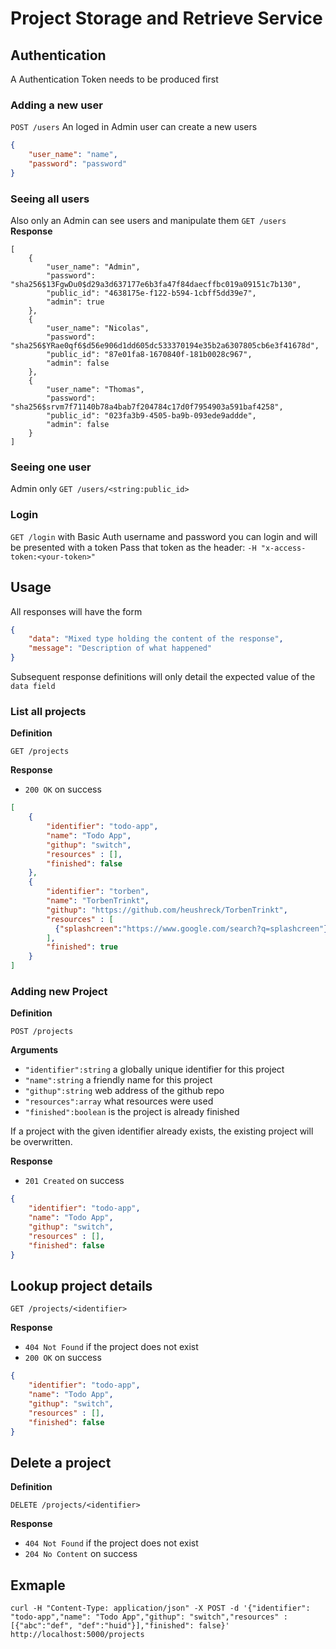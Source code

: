 # Project Storage and Retrieve Service

## Authentication

A Authentication Token needs to be produced first

### Adding a new user
`POST /users`
An loged in Admin user can create a new users
```json
{
    "user_name": "name",
    "password": "password"
}
```
### Seeing all users
Also only an Admin can see users and manipulate them
`GET /users`
**Response**
```
[
    {
        "user_name": "Admin",
        "password": "sha256$13FgwDu0$d29a3d637177e6b3fa47f84daecffbc019a09151c7b130",
        "public_id": "4638175e-f122-b594-1cbff5dd39e7",
        "admin": true
    },
    {
        "user_name": "Nicolas",
        "password": "sha256$YRae0qf6$d56e906d1dd605dc533370194e35b2a6307805cb6e3f41678d",
        "public_id": "87e01fa8-1670840f-181b0028c967",
        "admin": false
    },
    {
        "user_name": "Thomas",
        "password": "sha256$srvm7f71140b78a4bab7f204784c17d0f7954903a591baf4258",
        "public_id": "023fa3b9-4505-ba9b-093ede9addde",
        "admin": false
    }
]
```
### Seeing one user
Admin only
`GET /users/<string:public_id>`

### Login
`GET /login`
with Basic Auth username and password you can login and will be presented with a token
Pass that token as the header:
`-H "x-access-token:<your-token>"`

## Usage

All responses will have the form

```json
{
    "data": "Mixed type holding the content of the response",
    "message": "Description of what happened"
}
```

Subsequent response definitions will only detail the expected value of the `data field`

### List all projects

**Definition**

`GET /projects`

**Response**

- `200 OK` on success

```json
[
    {
        "identifier": "todo-app",
        "name": "Todo App",
        "githup": "switch",
        "resources" : [],
        "finished": false
    },
    {
        "identifier": "torben",
        "name": "TorbenTrinkt",
        "githup": "https://github.com/heushreck/TorbenTrinkt",
        "resources" : [
          {"splashcreen":"https://www.google.com/search?q=splashcreen"}
        ],
        "finished": true
    }
]
```

### Adding new Project

**Definition**

`POST /projects`

**Arguments**

- `"identifier":string` a globally unique identifier for this project
- `"name":string` a friendly name for this project
- `"githup":string` web address of the github repo
- `"resources":array` what resources were used
- `"finished":boolean` is the project is already finished

If a project with the given identifier already exists, the existing project will be overwritten.

**Response**

- `201 Created` on success

```json
{
    "identifier": "todo-app",
    "name": "Todo App",
    "githup": "switch",
    "resources" : [],
    "finished": false
}
```

## Lookup project details

`GET /projects/<identifier>`

**Response**

- `404 Not Found` if the project does not exist
- `200 OK` on success

```json
{
    "identifier": "todo-app",
    "name": "Todo App",
    "githup": "switch",
    "resources" : [],
    "finished": false
}
```

## Delete a project

**Definition**

`DELETE /projects/<identifier>`

**Response**

- `404 Not Found` if the project does not exist
- `204 No Content` on success


## Exmaple

`curl -H "Content-Type: application/json" -X POST -d '{"identifier": "todo-app","name": "Todo App","githup": "switch","resources" : [{"abc":"def", "def":"huid"}],"finished": false}' http://localhost:5000/projects`
